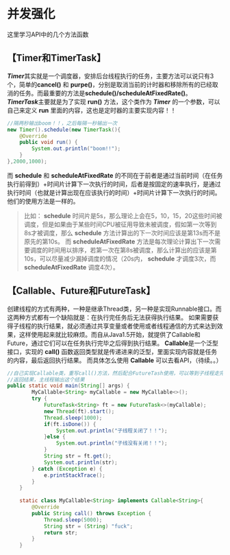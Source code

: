# 并发强化
这里学习API中的几个方法函数

## 【Timer和TimerTask】
***Timer***其实就是一个调度器，安排后台线程执行的任务，主要方法可以说只有3个，简单的**cancel()** 和 **purpe()**，分别是取消当前的计时器和移除所有的已经取消的任务。而最重要的方法是**schedule()/scheduleAtFixedRate()**。
***TimerTask***主要就是为了实现 **run()** 方法，这个类作为 ***Timer*** 的一个参数，可以自己来定义 **run** 里面的内容，这也是定时器的主要实现内容！！

```java
//隔两秒输出boom！！，之后每隔一秒输出一次
new Timer().schedule(new TimerTask(){
    @Override
	public void run() {
		System.out.println("boom!!");
	}
},2000,1000);
```
而 **schedule** 和 **scheduleAtFixedRate** 的不同在于前者是通过当前时间（在任务执行前得到）+时间片计算下一次执行的时间，后者是按固定的速率执行，是通过执行时间（也就是计算出现在应该执行的时间）+时间片计算下一次执行的时间。他们的使用方法是一样的。

>比如： **schedule** 时间片是5s，那么理论上会在5，10，15，20这些时间被调度，但是如果由于某些时间CPU被征用导致未被调度，假如第一次等到8s才被调度，那么 **schedule** 方法计算出的下一次时间应该是第13s而不是原先的第10s。
>而 **scheduleAtFixedRate** 方法是每次理论计算出下一次需要调度的时间用以排序，若第一次在第8s被调度，那么计算出的应该是第10s，可以尽量减少漏掉调度的情况（20s内， **schedule** 才调度3次，而 **scheduleAtFixedRate** 调度4次）。

## 【Callable、Future和FutureTask】
创建线程的方式有两种，一种是继承Thread类，另一种是实现Runnable接口。而这两种方式都有一个缺陷就是：在执行完任务后无法获得执行结果。
如果需要获得子线程的执行结果，就必须通过共享变量或者使用或者线程通信的方式来达到效果，这样使用起来就比较麻烦。而自从Java1.5开始，就提供了Callable和Future，通过它们可以在任务执行完毕之后得到执行结果。
**Callable**是一个泛型接口，实现的 **call()** 函数返回类型就是传递进来的泛型，里面实现内容就是任务的内容，最后返回执行结果。
而具体怎么使用 **Callable** 可以去看API，（待续。。）

```java
//自己实现Callable类，重写call()方法，然后配合FutureTash使用，可以等到子线程走完，
//返回结果，主线程输出这个结果
public static void main(String[] args) {
		MyCallable<String> myCallable = new MyCallable<>();
		try {
			FutureTask<String> ft = new FutureTask<>(myCallable);
			new Thread(ft).start();
			Thread.sleep(1000);
			if(ft.isDone()) {
				System.out.println("子线程关闭了！！");
			}else {
				System.out.println("子线没有关闭！！");
			}
			String str = ft.get();
			System.out.println(str);
		} catch (Exception e) {
			e.printStackTrace();
		}
	}
	
	static class MyCallable<String> implements Callable<String>{
		@Override
		public String call() throws Exception {
			Thread.sleep(5000);
			String str = (String) "fuck";
			return str;
		}
	}
```
